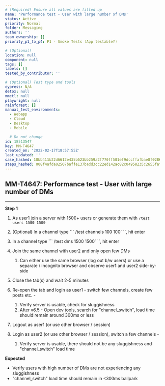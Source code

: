 ```yaml
---
# (Required) Ensure all values are filled up
name: 'Performance test - User with large number of DMs'
status: Active
priority: Normal
folder: Messaging
authors: ''
team_ownership: []
priority_p1_to_p4: P1 - Smoke Tests (App testable?)

# (Optional)
location: null
component: null
tags: []
labels: []
tested_by_contributor: ''

# (Optional) Test type and tools
cypress: N/A
detox: null
mmctl: null
playwright: null
rainforest: []
manual_test_environments:
  - Webapp
  - Cloud
  - Desktop
  - Mobile

  # Do not change
id: 18513547
key: MM-T4647
created_on: '2022-02-17T18:57:55Z'
last_updated: ''
case_hashed: 18bb411b22d6612e435b523bb259a2f770ff501ef9dccffafbae8f0286f8dd2c82a8e24a0770df0073649aa3fbf63b1d
steps_hashed: 008f4afda02507baffe137badd3cc22ed142ac82c04958235c2655faffc08cc17812b1a6618da62484b7155a7a1b9671
---
```


<!-- (Auto-generated) Based on frontmatter's "key" and "name" -->

## MM-T4647: Performance test - User with large number of DMs

---

**Step 1**

1. As user1 join a server with 1500+ users or generate them with `/test users 1500 1500`

2. (Optional) In a channel type \`\`\` /test channels 100 100\` \`\`, hit enter

3. In a channel type \`\`\` /test dms 1500 1500\` \`\`, hit enter

4. Join the same channel with user2 and only open few DMs

   1. Can either use the same browser (log out b/w users) or use a separate / incognito browser and observe user1 and user2 side-by-side

5. Close the tab(s) and wait 2-5 minutes

6. Re-open the tab and login as user1 - switch few channels, create few posts etc. -

   1. Verify server is usable, check for sluggishness
   2. After v6.5 - Open dev tools, search for "channel\_switch", load time should remain around 300ms or less

7. Logout as user1 (or use other browser / session)

8. Login as user2 (or use other browser / session), switch a few channels -

   1. Verify server is usable, there should not be any sluggishness and "channel\_switch" load time

**Expected**

- Verify users with high number of DMs are not experiencing any sluggishness
- "channel\_switch" load time should remain in <300ms ballpark
